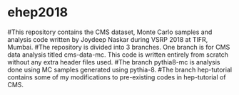 # ehep2018
#This repository contains the CMS dataset, Monte Carlo samples and analysis code written by Joydeep Naskar during VSRP 2018 at TIFR, Mumbai.
#The repository is divided into 3 branches. One branch is for CMS data analysis titled cms-data-mc. This code is written entirely from scratch without any extra header files used.
#The branch pythia8-mc is analysis done using MC samples generated using pythia-8.
#The branch hep-tutorial contains some of my modifications to pre-existing codes in hep-tutorial of CMS.
